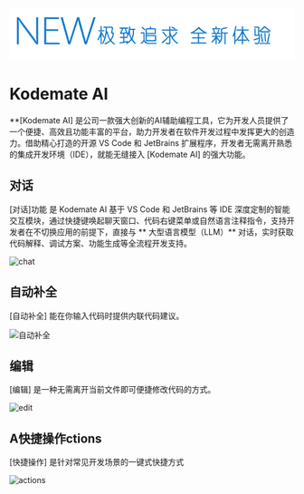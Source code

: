 <div align="left">

![Continue logo](media/readme.png)

</div>

<h1 align="left">Kodemate AI</h1>

<div align="left">

**[Kodemate AI]  是公司一款强大创新的AI辅助编程工具，它为开发人员提供了一个便捷、高效且功能丰富的平台，助力开发者在软件开发过程中发挥更大的创造力。借助精心打造的开源 VS Code 和 JetBrains 扩展程序，开发者无需离开熟悉的集成开发环境（IDE），就能无缝接入 [Kodemate AI] 的强大功能。


</div>

<div align="left">
 
<p></p>

## 对话

 [对话]功能 是 Kodemate AI 基于 VS Code 和 JetBrains 等 IDE 深度定制的智能交互模块，通过快捷键唤起聊天窗口、代码右键菜单或自然语言注释指令，支持开发者在不切换应用的前提下，直接与 ** 大型语言模型（LLM）** 对话，实时获取代码解释、调试方案、功能生成等全流程开发支持。

![chat](docs/static/img/chat.gif)

## 自动补全

[自动补全] 能在你输入代码时提供内联代码建议。


![自动补全](docs/static/img/autocomplete.gif)

## 编辑

[编辑] 是一种无需离开当前文件即可便捷修改代码的方式。


![edit](docs/static/img/edit.gif)

## A快捷操作ctions

[快捷操作] 是针对常见开发场景的一键式快捷方式

![actions](docs/static/img/actions.gif)

</div>

